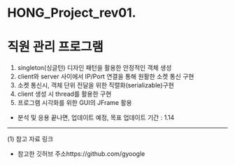 # HONG_Project_rev01.

# 직원 관리 프로그램


1. singleton(싱글턴) 디자인 패턴을 활용한 안정적인 객체 생성
2. client와 server 사이에서 IP/Port 연결을 통해 원활한 소켓 통신 구현
3. 소켓 통신시, 객체 단위 전달을 위한 직렬화(serializable)구현
4. client 생성 시 thread를 활용한 구현
5. 프로그램 시각화를 위한 GUI의 JFrame 활용

* 분석 및 응용 끝나면, 업데이트 예정, 목표 업데이트 기간 : 1.14


---
(1) 참고 자료 링크  

* 참고한 깃허브 주소https://github.com/gyoogle



